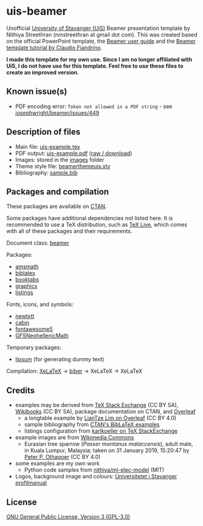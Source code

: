 # uis-beamer

Unofficial [University of Stavanger (UiS)](https://www.uis.no/) Beamer presentation template by Nithiya Streethran (nmstreethran at gmail dot com). This was created based on the official PowerPoint template, the [Beamer user guide](https://ctan.org/pkg/beamer) and the [Beamer template tutorial by Claudio Fiandrino](https://tex.stackexchange.com/a/146682/140109).

**I made this template for my own use. Since I am no longer affiliated with UiS, I do not have use for this template. Feel free to use these files to create an improved version.**

## Known issue(s)

- PDF encoding error: `Token not allowed in a PDF string` - see [josephwright/beamer/issues/449](https://github.com/josephwright/beamer/issues/449)

## Description of files

- Main file: [uis-example.tex](uis-example.tex)
- PDF output: [uis-example.pdf](uis-example.pdf) ([raw / download](https://raw.githubusercontent.com/nmstreethran/uis-beamer/master/uis-example.pdf))
- Images: stored in the [images](images/) folder
- Theme style file: [beamerthemeuis.sty](beamerthemeuis.sty)
- Bibliography: [sample.bib](sample.bib)

## Packages and compilation

These packages are available on [CTAN](https://www.ctan.org/).

Some packages have additional dependencies not listed here. It is recommended to use a TeX distribution, such as [TeX Live](https://tug.org/texlive/), which comes with all of these packages and their requirements.

Document class: [beamer](https://www.ctan.org/pkg/beamer)

Packages:

- [amsmath](https://www.ctan.org/pkg/amsmath)
- [biblatex](https://www.ctan.org/pkg/biblatex)
- [booktabs](https://www.ctan.org/pkg/booktabs)
- [graphicx](https://www.ctan.org/pkg/graphicx)
- [listings](https://www.ctan.org/pkg/listings)

Fonts, icons, and symbols:

- [newtxtt](https://www.ctan.org/pkg/newtxtt)
- [cabin](https://www.ctan.org/pkg/cabin)
- [fontawesome5](https://www.ctan.org/pkg/fontawesome5)
- [GFSNeohellenicMath](https://www.ctan.org/pkg/gfsneohellenicmath)

Temporary packages:

- [lipsum](https://www.ctan.org/pkg/lipsum) (for generating dummy text)

Compilation: [XeLaTeX](https://www.ctan.org/pkg/xetex) -> [biber](https://www.ctan.org/pkg/biber) -> XeLaTeX -> XeLaTeX

## Credits

- examples may be derived from [TeX Stack Exchange](https://tex.stackexchange.com/) (CC BY SA), [Wikibooks](https://en.wikibooks.org/wiki/LaTeX) (CC BY SA), package documentation on CTAN, and [Overleaf](https://www.overleaf.com/learn)
  - a longtable example by [LianTze Lim on Overleaf](https://www.overleaf.com/latex/examples/a-longtable-example/xxwzfxkxxjmc) (CC BY 4.0)
  - sample bibliography from [CTAN's BibLaTeX examples](http://mirrors.ctan.org/macros/latex/contrib/biblatex/doc/examples/biblatex-examples.bib)
  - listings configuration from [karlkoeller on TeX StackExchange](https://tex.stackexchange.com/a/235822/140109)
- example images are from [Wikimedia Commons](https://commons.wikimedia.org/wiki/Main_Page)
  - Eurasian tree sparrow (*Passer montanus malaccensis*), adult male, in Kuala Lumpur, Malaysia; taken on 31 January 2019, 15:20:47 by [Peter P. Othagoer](https://commons.wikimedia.org/wiki/File:Passer_montanus_malaccensis_@_Kuala_Lumpur,_Malaysia_%281%29.jpg) (CC BY 4.0)
- some examples are my own work
  - Python code samples from [nithiya/ml-elec-model](https://gitlab.com/nithiya/ml-elec-model) (MIT)
- Logos, background image and colours: [Universitetet i Stavanger profilmanual](http://uis.profilmanual.fasett.no/universitetet-i-stavanger-profilmanual-1)

## License

[GNU General Public License, Version 3 (GPL-3.0)](https://www.gnu.org/licenses/gpl-3.0.en.html)
